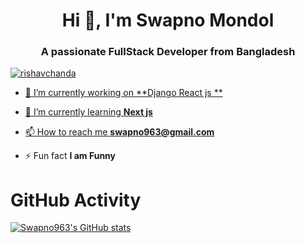 <h1 align="center">Hi 👋, I'm Swapno Mondol</h1>
<h3 align="center">A passionate FullStack Developer from Bangladesh</h3>

<p align="left"> <a href="https://twitter.com/rishavchanda" target="blank"><img src="https://img.shields.io/twitter/follow/rishavchanda?logo=twitter&style=for-the-badge" alt="rishavchanda"  </p>

- 🔭 I’m currently working on **Django React js **

- 🌱 I’m currently learning **Next js**

- 📫 How to reach me **swapno963@gmail.com**

- ⚡ Fun fact **I am Funny**


# GitHub Activity

[![Swapno963's GitHub stats](https://github-readme-stats.vercel.app/api?username=Swapno963)](https://github.com/Swapno963)
